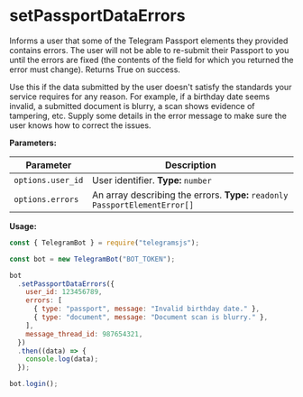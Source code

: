 # setPassportDataErrors

Informs a user that some of the Telegram Passport elements they provided contains errors. The user will not be able to re-submit their Passport to you until the errors are fixed (the contents of the field for which you returned the error must change). Returns True on success.

Use this if the data submitted by the user doesn't satisfy the standards your service requires for any reason. For example, if a birthday date seems invalid, a submitted document is blurry, a scan shows evidence of tampering, etc. Supply some details in the error message to make sure the user knows how to correct the issues.

**Parameters:**

| Parameter         | Description                                                                 |
| ----------------- | --------------------------------------------------------------------------- |
| `options.user_id` | User identifier. **Type:** `number`                                         |
| `options.errors`  | An array describing the errors. **Type:** `readonly PassportElementError[]` |

**Usage:**

```javascript
const { TelegramBot } = require("telegramsjs");

const bot = new TelegramBot("BOT_TOKEN");

bot
  .setPassportDataErrors({
    user_id: 123456789,
    errors: [
      { type: "passport", message: "Invalid birthday date." },
      { type: "document", message: "Document scan is blurry." },
    ],
    message_thread_id: 987654321,
  })
  .then((data) => {
    console.log(data);
  });

bot.login();
```
